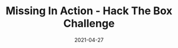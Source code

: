 ---
layout: single
title: '<span class="hackthebox">Missing In Action - Hack The Box Challenge</span>'
excerpt: "Missing In Action is a osint challenge from HackTheBox where we will have to find out information about where it could be the missing person."
date: 2021-04-27
header:
  teaser: /assets/images/htb-writeup-missing-in-action/icon.png
  teaser_home_page: true
  image_description: missing in action hack the box
  icon: /assets/images/hackthebox.webp
  icon_description: hackthebox
categories:
  - hackthebox
  - challenge
tags:
  - osint
toc: true
toc_label: "Content"
toc_sticky: true
show_time: false
layout: encrypted/missing-in-action
permalink: "/htb-writeup-missing-in-action/"
show_time: false
---